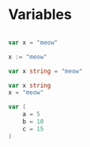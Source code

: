 # Variables

```go

var x = "meow"

x := "meow"

var x string = "meow"

var x string
x = "meow"

var (
    a = 5
    b = 10
    c = 15
)

```